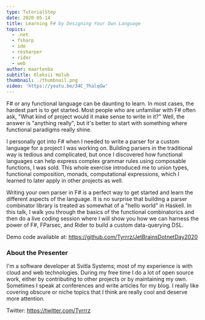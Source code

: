 ```yaml
---
type: TutorialStep
date: 2020-05-14
title: Learning F# by Designing Your Own Language
topics:
  - .net
  - fsharp
  - ide
  - resharper
  - rider
  - web
author: maartenba
subtitle: Oleksii Holub
thumbnail: ./thumbnail.png
video: 'https://youtu.be/34C_7halqGw'
---
```


F# or any functional language can be daunting to learn. In most cases, the hardest part is to get started. Most people who are unfamiliar with F# often ask, "What kind of project would it make sense to write in it?" Well, the answer is "anything really", but it's better to start with something where functional paradigms really shine. 

I personally got into F# when I needed to write a parser for a custom language for a project I was working on. Building parsers in the traditional way is tedious and complicated, but once I discovered how functional languages can help express complex grammar rules using composable functions, I was sold. This whole exercise introduced me to union types, functional composition, monads, computational expressions, which I learned to later apply in other projects as well. 

Writing your own parser in F# is a perfect way to get started and learn the different aspects of the language. It is no surprise that building a parser combinator library is treated as somewhat of a "hello world" in Haskell. In this talk, I walk you through the basics of the functional combinatorics and then do a live coding session where I will show you how we can harness the power of F#, FParsec, and Rider to build a custom data-querying DSL. 

Demo code available at: https://github.com/Tyrrrz/JetBrainsDotnetDay2020

### About the Presenter

I'm a software developer at Svitla Systems; most of my experience is with cloud and web technologies. During my free time I do a lot of open source work, either by contributing to other projects or by maintaining my own. Sometimes I speak at conferences and write articles for my blog. I really like covering obscure or niche topics that I think are really cool and deserve more attention.

Twitter: https://twitter.com/Tyrrrz
